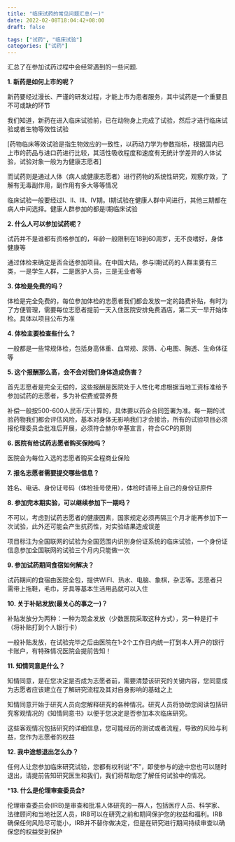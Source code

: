 ```yaml
---
title: "临床试药的常见问题汇总(一)"
date: 2022-02-08T18:04:42+08:00
draft: false

tags: ["试药", "临床试验"]
categories: ["试药"]
---
```






汇总了在参加试药过程中会经常遇到的一些问题.

<!--more-->

**1. 新药是如何上市的呢？**

新药要经过漫长、严谨的研发过程，才能上市为患者服务，其中试药是一个重要且不可或缺的环节

我们知道，新药在进入临床试验前，已在动物身上完成了试验，然后才进行临床试验或者生物等效性试验

[药物临床等效试验是指生物效应的一致性，以药动力学为参数指标，根据国内已上市的药品与进口药进行比较，其活性吸收程度和速度有无统计学差异的人体试验，试验对象一般为为健康志愿者]

而试药则是通过人体（病人或健康志愿者）进行药物的系统性研究，观察疗效，了解有无毒副作用，副作用有多大等等情况

临床试验一般要经过Ⅰ、Ⅱ、Ⅲ、Ⅳ期。Ⅰ期试验在健康人群中间进行，其他三期都在病人中间选择。健康人群参加的都是I期临床试验

**2. 什么人可以参加试药呢？**

试药并不是谁都有资格参加的，年龄一般限制在18到60周岁，无不良嗜好，身体健康等

通过体检来确定是否合适参加项目。在中国大陆，参与I期试药的人群主要有三类，一是学生人群，二是医护人员，三是无业者等

**3. 体检是免费的吗？** 

体检是完全免费的，每位参加体检的志愿者我们都会发放一定的路费补贴，有时为了方便管理，需要每位志愿者提前一天入住医院安排免费酒店，第二天一早开始体检。具体以项目公布为准

**4. 体检主要检查些什么？** 

一般都是一些常规体检，包括身高体重、血常规、尿筛、心电图、胸透、生命体征等

**5. 这个报酬那么高，会不会对我们身体造成伤害？** 

首先志愿者是完全无偿的，这些报酬是医院处于人性化考虑根据当地工资标准给予参加试药的志愿者，多为补偿费或营养费

补偿一般按500-600人民币/天计算的，具体要以药企合同签署为准。每一期的试验药物我们都会评估风险，基本对身体无影响我们才会接洽，所有的试验项目必须报伦理委员会批准后开展，必须符合赫尔辛基宣言，符合GCP的原则

**6. 医院有给试药志愿者购买保险吗？**

医院会为每位入选的志愿者购买全程商业保险

**7. 报名志愿者需要提交哪些信息？** 

姓名、电话、身份证号码（体检挂号使用），体检时请带上自己的身份证原件

**8. 参加完本期实验，可以继续参加下一期吗？** 

不可以，考虑到试药志愿者的健康因素，国家规定必须再隔三个月才能再参加下一次试验，此外还可能会产生抗药性，对实验结果造成误差

项目标注为全国联网的试验为全国范围内识别身份证系统的临床试验，一个身份证信息参加全国联网的试验三个月内只能做一次

**9. 参加试药期间食宿如何解决？**

试药期间的食宿由医院全包，提供WIFI、热水、电脑、象棋，杂志等。志愿者只需带上拖鞋，毛巾，牙具等基本生活用品就可以入住

**10. 关于补贴发放(最关心的事之一)？**

补贴发放分为两种：一种为现金发放（少数医院采取这种方式），另一种是打卡（将补贴打到个人银行卡）

一般补贴发放，在试验完毕之后由医院在1-2个工作日内统一打到本人开户的银行卡账户，有特殊情况医院会提前告知！

**11. 知情同意是什么？**

知情同意，是在您决定是否成为志愿者前，需要清楚该研究的关键内容，您同意成为志愿者应该建立在了解研究流程及其对自身影响的基础之上

知情同意开始于研究人员向您解释研究的各种情况。研究人员将协助您阅读包括研究客观情况的《知情同意书》以便于您决定是否参加本次临床研究。

这些客观情况包括研究的详细信息，您可能经历的测试或者流程，导致的风险与利益，您作为志愿者的权益

**12. 我中途想退出怎么办？**

任何人让您参加临床研究试验，您都有权利说“不”，即使参与的途中您也可以随时退出，请提前告知研究医生和我们，我们将帮助您了解任何试验中的情况。

***13. 什么是伦理审查委员会?**

伦理审查委员会(IRB)是审查和批准人体研究的一群人，包括医疗人员、科学家、法律顾问和当地社区人员，IRB可以在研究之前和期间保护您的权益和福利。IRB确保任何风险尽可能小，IRB并不替你做决定，但是在研究进行期间持续审查以确保您的权益受到保护